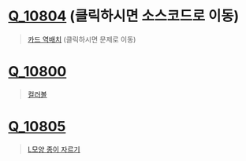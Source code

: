 # [Q_10804](https://github.com/SpicyKong/problems/blob/master/BOJ/Q_10804.py) (클릭하시면 소스코드로 이동)
> [카드 역배치](https://www.acmicpc.net/problem/10804) (클릭하시면 문제로 이동)
# [Q_10800](https://github.com/SpicyKong/problems/blob/master/BOJ/Q_10800.py)
> [컬러볼](https://www.acmicpc.net/problem/10800)
# [Q_10805](https://github.com/SpicyKong/problems/blob/master/BOJ/Q_10805.py)
> [L모양 종이 자르기](https://www.acmicpc.net/problem/10805)
